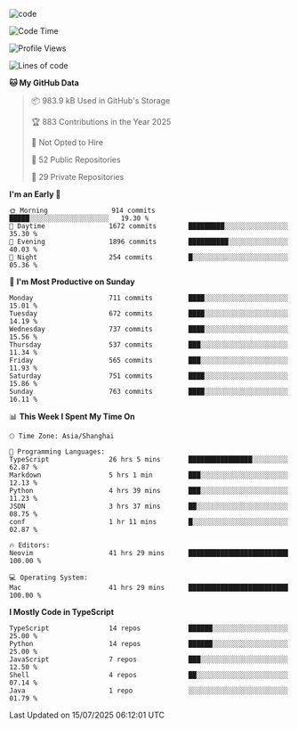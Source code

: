 
<!--
**liuyaanng/liuyaanng** is a ✨ _special_ ✨ repository because its `README.md` (this file) appears on your GitHub profile.

Here are some ideas to get you started:

- 🔭 I’m currently working on ...
- 🌱 I’m currently learning ...
- 👯 I’m looking to collaborate on ...
- 🤔 I’m looking for help with ...
- 💬 Ask me about ...
- 📫 How to reach me: ...
- 😄 Pronouns: ...
- ⚡ Fun fact: ...
-->


![code](https://cdn.jsdelivr.net/gh/liuyaanng/liuyaanng@1.0/code.gif) 

<!--START_SECTION:waka-->
![Code Time](http://img.shields.io/badge/Code%20Time-1%2C665%20hrs%2015%20mins-blue)

![Profile Views](http://img.shields.io/badge/Profile%20Views-0-blue)

![Lines of code](https://img.shields.io/badge/From%20Hello%20World%20I%27ve%20Written-25.9%20million%20lines%20of%20code-blue)

**🐱 My GitHub Data** 

> 📦 983.9 kB Used in GitHub's Storage 
 > 
> 🏆 883 Contributions in the Year 2025
 > 
> 🚫 Not Opted to Hire
 > 
> 📜 52 Public Repositories 
 > 
> 🔑 29 Private Repositories 
 > 
**I'm an Early 🐤** 

```text
🌞 Morning                914 commits         █████░░░░░░░░░░░░░░░░░░░░   19.30 % 
🌆 Daytime                1672 commits        █████████░░░░░░░░░░░░░░░░   35.30 % 
🌃 Evening                1896 commits        ██████████░░░░░░░░░░░░░░░   40.03 % 
🌙 Night                  254 commits         █░░░░░░░░░░░░░░░░░░░░░░░░   05.36 % 
```
📅 **I'm Most Productive on Sunday** 

```text
Monday                   711 commits         ████░░░░░░░░░░░░░░░░░░░░░   15.01 % 
Tuesday                  672 commits         ████░░░░░░░░░░░░░░░░░░░░░   14.19 % 
Wednesday                737 commits         ████░░░░░░░░░░░░░░░░░░░░░   15.56 % 
Thursday                 537 commits         ███░░░░░░░░░░░░░░░░░░░░░░   11.34 % 
Friday                   565 commits         ███░░░░░░░░░░░░░░░░░░░░░░   11.93 % 
Saturday                 751 commits         ████░░░░░░░░░░░░░░░░░░░░░   15.86 % 
Sunday                   763 commits         ████░░░░░░░░░░░░░░░░░░░░░   16.11 % 
```


📊 **This Week I Spent My Time On** 

```text
🕑︎ Time Zone: Asia/Shanghai

💬 Programming Languages: 
TypeScript               26 hrs 5 mins       ████████████████░░░░░░░░░   62.87 % 
Markdown                 5 hrs 1 min         ███░░░░░░░░░░░░░░░░░░░░░░   12.13 % 
Python                   4 hrs 39 mins       ███░░░░░░░░░░░░░░░░░░░░░░   11.23 % 
JSON                     3 hrs 37 mins       ██░░░░░░░░░░░░░░░░░░░░░░░   08.75 % 
conf                     1 hr 11 mins        █░░░░░░░░░░░░░░░░░░░░░░░░   02.87 % 

🔥 Editors: 
Neovim                   41 hrs 29 mins      █████████████████████████   100.00 % 

💻 Operating System: 
Mac                      41 hrs 29 mins      █████████████████████████   100.00 % 
```

**I Mostly Code in TypeScript** 

```text
TypeScript               14 repos            ██████░░░░░░░░░░░░░░░░░░░   25.00 % 
Python                   14 repos            ██████░░░░░░░░░░░░░░░░░░░   25.00 % 
JavaScript               7 repos             ███░░░░░░░░░░░░░░░░░░░░░░   12.50 % 
Shell                    4 repos             ██░░░░░░░░░░░░░░░░░░░░░░░   07.14 % 
Java                     1 repo              ░░░░░░░░░░░░░░░░░░░░░░░░░   01.79 % 
```




 Last Updated on 15/07/2025 06:12:01 UTC
<!--END_SECTION:waka-->
